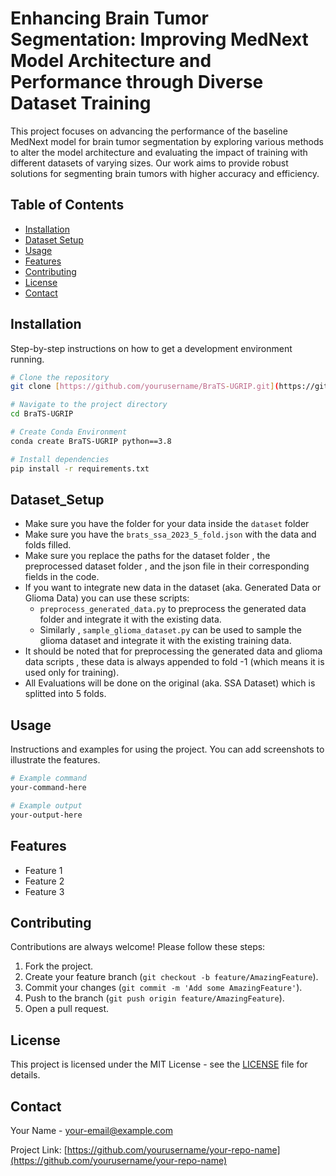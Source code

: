 # Enhancing Brain Tumor Segmentation: Improving MedNext Model Architecture and Performance through Diverse Dataset Training

This project focuses on advancing the performance of the baseline MedNext model for brain tumor segmentation by exploring various methods to alter the model architecture and evaluating the impact of training with different datasets of varying sizes. Our work aims to provide robust solutions for segmenting brain tumors with higher accuracy and efficiency.

## Table of Contents
 
- [Installation](#installation)
- [Dataset Setup](#Dataset_Setup)
- [Usage](#usage)
- [Features](#features)
- [Contributing](#contributing)
- [License](#license)
- [Contact](#contact)

## Installation

Step-by-step instructions on how to get a development environment running.

```bash
# Clone the repository
git clone [https://github.com/yourusername/BraTS-UGRIP.git](https://github.com/python-arch/BraTS-UGRIP.git/)

# Navigate to the project directory
cd BraTS-UGRIP

# Create Conda Environment
conda create BraTS-UGRIP python==3.8

# Install dependencies
pip install -r requirements.txt
```

## Dataset_Setup
- Make sure you have the folder for your data inside the `dataset` folder
- Make sure you have the `brats_ssa_2023_5_fold.json` with the data and folds filled.
- Make sure you replace the paths for the dataset folder , the preprocessed dataset folder , and the json file in their corresponding fields in the code.
- If you want to integrate new data in the dataset (aka. Generated Data or Glioma Data) you can use these scripts:
    - `preprocess_generated_data.py` to preprocess the generated data folder and integrate it with the existing data.
    - Similarly , `sample_glioma_dataset.py` can be used to sample the glioma dataset and integrate it with the existing training data.
- It should be noted that for preprocessing the generated data and glioma data scripts , these data is always appended to fold -1 (which means it is used only for training).
- All Evaluations will be done on the original (aka. SSA Dataset) which is splitted into 5 folds.

## Usage

Instructions and examples for using the project. You can add screenshots to illustrate the features.

```bash
# Example command
your-command-here

# Example output
your-output-here
```

## Features

- Feature 1
- Feature 2
- Feature 3

## Contributing

Contributions are always welcome! Please follow these steps:

1. Fork the project.
2. Create your feature branch (`git checkout -b feature/AmazingFeature`).
3. Commit your changes (`git commit -m 'Add some AmazingFeature'`).
4. Push to the branch (`git push origin feature/AmazingFeature`).
5. Open a pull request.

## License

This project is licensed under the MIT License - see the [LICENSE](LICENSE) file for details.

## Contact

Your Name - [your-email@example.com](mailto:your-email@example.com)

Project Link: [https://github.com/yourusername/your-repo-name](https://github.com/yourusername/your-repo-name)

